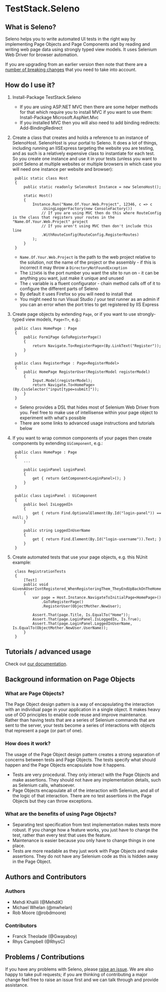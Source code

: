 # TestStack.Seleno

## What is Seleno?
Seleno helps you to write automated UI tests in the right way by implementing Page Objects and Page Components and by reading and writing web page data using strongly typed view models. It uses Selenium Web Driver for browser automation.

If you are upgrading from an earlier version then note that there are a [number of breaking changes](BREAKING_CHANGES.md) that you need to take into account.

## How do I use it?

1. Install-Package TestStack.Seleno
	* If you are using ASP.NET MVC then there are some helper methods for that which require you to install MVC if you want to use them: Install-Package Microsoft.AspNet.Mvc
	* If you installed MVC then you will also need to add binding redirects: Add-BindingRedirect

2. Create a class that creates and holds a reference to an instance of SelenoHost. SelenoHost is your portal to Seleno. It does a lot of things, including running an IISExpress targeting the website you are testing, and as such is a relatively expensive class to instantiate for each test. So you create one instance and use it in your tests (unless you want to point Seleno at multiple websites or multiple browsers in which case you will need one instance per website and browser):

		public static class Host
		{
			public static readonly SelenoHost Instance = new SelenoHost();

			static Host()
			{
                Instance.Run("Name.Of.Your.Web.Project", 12346, c => c
                    .UsingLoggerFactory(new ConsoleFactory())
                    // If you are using MVC then do this where RouteConfig is the class that registers your routes in the "Name.Of.Your.Web.Project" project
                    // If you aren't using MVC then don't include this line
                    .WithRouteConfig(RouteConfig.RegisterRoutes)
                );
			}
		}
	* `Name.Of.Your.Web.Project` is the path to the web project relative to the solution, not the name of the project or the assembly - if this is incorrect it may throw a `DirectoryNotFoundException`
	* The `123456` is the port number you want the site to run on - it can be anything you want, just make it unique and unused
	* The `c` variable is a fluent configurator - chain method calls off of it to configure the different parts of Seleno
	* By default it uses Firefox so you will need to install that
	* You might need to run Visual Studio / your test runner as an admin if you can an error when the port tries to get registered by IIS Express

3. Create page objects by extending `Page`, or if you want to use strongly-typed view models, `Page<T>`, e.g.:

        public class HomePage : Page
        {
            public Form1Page GoToRegisterPage()
            {
                return Navigate.To<RegisterPage>(By.LinkText("Register"));
            }
        }
        
        public class RegisterPage : Page<RegisterModel>
        {
            public HomePage RegisterUser(RegisterModel registerModel)
            {
                Input.Model(registerModel);
                return Navigate.To<HomePage>(By.CssSelector("input[type=submit]"));
            }
        }
	* Seleno provides a DSL that hides most of Selenium Web Driver from you. Feel free to make use of intellisense within your page object to experiment with what's possible
	* There are some links to advanced usage instructions and tutorials below

4. If you want to wrap common components of your pages then create components by extending `UiComponent`, e.g.:

        public class HomePage : Page
        {
            ...
    
            public LoginPanel LoginPanel
            {
                get { return GetComponent<LoginPanel>(); }
            }
        }
        
        public class LoginPanel : UiComponent
        {
            public bool IsLoggedIn
            {
                get { return Find.OptionalElement(By.Id("login-panel")) == null; }
            }
    
            public string LoggedInUserName
            {
                get { return Find.Element(By.Id("login-username")).Text; }
            }
        }

5. Create automated tests that use your page objects, e.g. this NUnit example:

        class RegistrationTests
        {
            [Test]
            public void GivenAUserIsntRegistered_WhenRegisteringThem_TheyEndUpBackOnTheHomepageAndLoggedIn()
            {
                var page = Host.Instance.NavigateToInitialPage<HomePage>()
                    .GoToRegisterPage()
                    .RegisterUser(ObjectMother.NewUser);
    
                Assert.That(page.Title, Is.EqualTo("Home"));
                Assert.That(page.LoginPanel.IsLoggedIn, Is.True);
                Assert.That(page.LoginPanel.LoggedInUserName, Is.EqualTo(ObjectMother.NewUser.UserName));
            }
        }

## Tutorials / advanced usage
Check out [our documentation](http://seleno.teststack.net/docs/introduction-to-seleno).

## Background information on Page Objects

### What are Page Objects?
The Page Object design pattern is a way of encapsulating the interaction with an individual page in your application in a single object. It makes heavy use of OO principles to enable code reuse and improve maintenance. Rather than having tests that are a series of Selenium commands that are sent to the server, your tests become a series of interactions with objects that represent a page (or part of one).

### How does it work?
The usage of the Page Object design pattern creates a strong separation of concerns between  tests and Page Objects. The tests specify what should happen and the Page Objects encapsulate how it happens. 
* Tests are very procedural. They only interact with the Page Objects and make assertions. They should not have any implementation details, such as Selenium calls, whatsoever. 
* Page Objects encapsulate all of the interaction with Selenium, and all of the logic of that interaction. There are no test assertions in the Page Objects but they can throw exceptions.

### What are the benefits of using Page Objects?
* Separating test specification from test implementation makes tests more robust. If you change how a feature works, you just have to change the test, rather than every test that uses the feature.
* Maintenance is easier because you only have to change things in one place.
* Tests are more readable as they just work with Page Objects and make assertions. They do not have any Selenium code as this is hidden away in the Page Object. 

## Authors and Contributors

### Authors
* Mehdi Khalili (@MehdiK)
* Michael Whelan (@mwhelan)
* Rob Moore (@robdmoore)

### Contributors
* Franck Theolade (@Gwayaboy)
* Rhys Campbell (@RhysC)

## Problems / Contributions
If you have any problems with Seleno, please [raise an issue](https://github.com/TestStack/TestStack.Seleno/issues). We are also happy to take pull requests; if you are thinking of contributing a major change feel free to raise an issue first and we can talk through and provide assistance.
